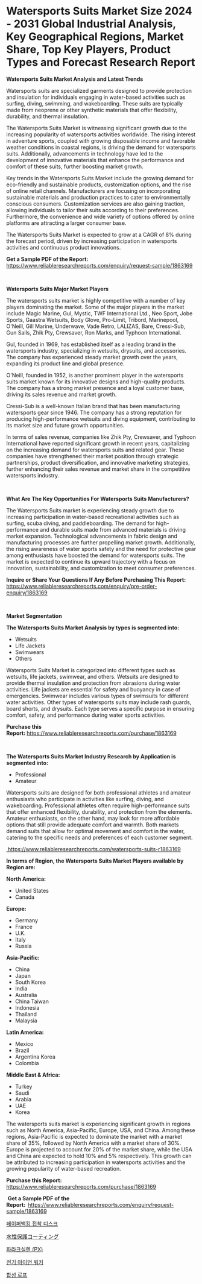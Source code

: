 <p><h1>Watersports Suits Market Size 2024 - 2031 Global Industrial Analysis, Key Geographical Regions, Market Share, Top Key Players, Product Types and Forecast Research Report</h1></p><p><strong>Watersports Suits Market Analysis and Latest Trends</strong></p>
<p><p>Watersports suits are specialized garments designed to provide protection and insulation for individuals engaging in water-based activities such as surfing, diving, swimming, and wakeboarding. These suits are typically made from neoprene or other synthetic materials that offer flexibility, durability, and thermal insulation.</p><p>The Watersports Suits Market is witnessing significant growth due to the increasing popularity of watersports activities worldwide. The rising interest in adventure sports, coupled with growing disposable income and favorable weather conditions in coastal regions, is driving the demand for watersports suits. Additionally, advancements in technology have led to the development of innovative materials that enhance the performance and comfort of these suits, further boosting market growth.</p><p>Key trends in the Watersports Suits Market include the growing demand for eco-friendly and sustainable products, customization options, and the rise of online retail channels. Manufacturers are focusing on incorporating sustainable materials and production practices to cater to environmentally conscious consumers. Customization services are also gaining traction, allowing individuals to tailor their suits according to their preferences. Furthermore, the convenience and wide variety of options offered by online platforms are attracting a larger consumer base.</p><p>The Watersports Suits Market is expected to grow at a CAGR of 8% during the forecast period, driven by increasing participation in watersports activities and continuous product innovations.</p></p>
<p><strong>Get a Sample PDF of the Report:&nbsp;</strong> <a href="https://www.reliableresearchreports.com/enquiry/request-sample/1863169">https://www.reliableresearchreports.com/enquiry/request-sample/1863169</a></p>
<p>&nbsp;</p>
<p><strong>Watersports Suits Major Market Players</strong></p>
<p><p>The watersports suits market is highly competitive with a number of key players dominating the market. Some of the major players in the market include Magic Marine, Gul, Mystic, TWF International Ltd., Neo Sport, Jobe Sports, Gaastra Wetsuits, Body Glove, Pro-Limit, Tribord, Marinepool, O'Neill, Gill Marine, Underwave, Vade Retro, LALIZAS, Bare, Cressi-Sub, Gun Sails, Zhik Pty, Crewsaver, Ron Marks, and Typhoon International.</p><p>Gul, founded in 1969, has established itself as a leading brand in the watersports industry, specializing in wetsuits, drysuits, and accessories. The company has experienced steady market growth over the years, expanding its product line and global presence.</p><p>O'Neill, founded in 1952, is another prominent player in the watersports suits market known for its innovative designs and high-quality products. The company has a strong market presence and a loyal customer base, driving its sales revenue and market growth.</p><p>Cressi-Sub is a well-known Italian brand that has been manufacturing watersports gear since 1946. The company has a strong reputation for producing high-performance wetsuits and diving equipment, contributing to its market size and future growth opportunities.</p><p>In terms of sales revenue, companies like Zhik Pty, Crewsaver, and Typhoon International have reported significant growth in recent years, capitalizing on the increasing demand for watersports suits and related gear. These companies have strengthened their market position through strategic partnerships, product diversification, and innovative marketing strategies, further enhancing their sales revenue and market share in the competitive watersports industry.</p></p>
<p>&nbsp;</p>
<p><strong>What Are The Key Opportunities For Watersports Suits Manufacturers?</strong></p>
<p><p>The Watersports Suits market is experiencing steady growth due to increasing participation in water-based recreational activities such as surfing, scuba diving, and paddleboarding. The demand for high-performance and durable suits made from advanced materials is driving market expansion. Technological advancements in fabric design and manufacturing processes are further propelling market growth. Additionally, the rising awareness of water sports safety and the need for protective gear among enthusiasts have boosted the demand for watersports suits. The market is expected to continue its upward trajectory with a focus on innovation, sustainability, and customization to meet consumer preferences.</p></p>
<p><strong>Inquire or Share Your Questions If Any Before Purchasing This Report:</strong> <a href="https://www.reliableresearchreports.com/enquiry/pre-order-enquiry/1863169">https://www.reliableresearchreports.com/enquiry/pre-order-enquiry/1863169</a></p>
<p>&nbsp;</p>
<p><strong>Market Segmentation</strong></p>
<p><strong>The Watersports Suits Market Analysis by types is segmented into:</strong></p>
<p><ul><li>Wetsuits</li><li>Life Jackets</li><li>Swimwears</li><li>Others</li></ul></p>
<p><p>Watersports Suits Market is categorized into different types such as wetsuits, life jackets, swimwear, and others. Wetsuits are designed to provide thermal insulation and protection from abrasions during water activities. Life jackets are essential for safety and buoyancy in case of emergencies. Swimwear includes various types of swimsuits for different water activities. Other types of watersports suits may include rash guards, board shorts, and drysuits. Each type serves a specific purpose in ensuring comfort, safety, and performance during water sports activities.</p></p>
<p><strong>Purchase this Report:&nbsp;</strong><a href="https://www.reliableresearchreports.com/purchase/1863169">https://www.reliableresearchreports.com/purchase/1863169</a></p>
<p>&nbsp;</p>
<p><strong>The Watersports Suits Market Industry Research by Application is segmented into:</strong></p>
<p><ul><li>Professional</li><li>Amateur</li></ul></p>
<p><p>Watersports suits are designed for both professional athletes and amateur enthusiasts who participate in activities like surfing, diving, and wakeboarding. Professional athletes often require high-performance suits that offer enhanced flexibility, durability, and protection from the elements. Amateur enthusiasts, on the other hand, may look for more affordable options that still provide adequate comfort and warmth. Both markets demand suits that allow for optimal movement and comfort in the water, catering to the specific needs and preferences of each customer segment.</p></p>
<p><a href="https://www.reliableresearchreports.com/watersports-suits-r1863169">&nbsp;https://www.reliableresearchreports.com/watersports-suits-r1863169</a></p>
<p><strong>In terms of Region, the Watersports Suits Market Players available by Region are:</strong></p>
<p>
    <p> <strong> North America: </strong>
        <ul>
            <li>United States</li>
            <li>Canada</li>
        </ul>
        </p> 
    <p> <strong> Europe: </strong>
        <ul>
            <li>Germany</li>
            <li>France</li>
            <li>U.K.</li>
            <li>Italy</li>
            <li>Russia</li>
        </ul>
        </p> 
    <p> <strong> Asia-Pacific: </strong>
        <ul>
            <li>China</li>
            <li>Japan</li>
            <li>South Korea</li>
            <li>India</li>
            <li>Australia</li>
            <li>China Taiwan</li>
            <li>Indonesia</li>
            <li>Thailand</li>
            <li>Malaysia</li>
        </ul>
        </p> 
    <p> <strong> Latin America: </strong>
        <ul>
            <li>Mexico</li>
            <li>Brazil</li>
            <li>Argentina Korea</li>
            <li>Colombia</li>
        </ul>
        </p> 
    <p> <strong> Middle East & Africa: </strong>
        <ul>
            <li>Turkey</li>
            <li>Saudi</li>
            <li>Arabia</li>
            <li>UAE</li>
            <li>Korea</li>
        </ul>
    </p>
    </p>
<p><p>The watersports suits market is experiencing significant growth in regions such as North America, Asia-Pacific, Europe, USA, and China. Among these regions, Asia-Pacific is expected to dominate the market with a market share of 35%, followed by North America with a market share of 30%. Europe is projected to account for 20% of the market share, while the USA and China are expected to hold 10% and 5% respectively. This growth can be attributed to increasing participation in watersports activities and the growing popularity of water-based recreation.</p></p>
<p><strong>Purchase this Report: </strong><a href="https://www.reliableresearchreports.com/purchase/1863169">https://www.reliableresearchreports.com/purchase/1863169</a></p>
<p>&nbsp;<strong>Get a Sample PDF of the Report:&nbsp;&nbsp;</strong><a href="https://www.reliableresearchreports.com/enquiry/request-sample/1863169">https://www.reliableresearchreports.com/enquiry/request-sample/1863169</a></p>
<p><strong></strong></p>
<p><p><a href="https://github.com/shade463/Market-Research-Report-List-1/blob/main/7656758154013.md">페이퍼백킹 접착 디스크</a></p><p><a href="https://medium.com/@arimuller2009/%E6%B0%B4%E4%B8%AD%E9%81%8B%E6%90%AC%E6%80%A7%E3%82%B3%E3%83%BC%E3%83%86%E3%82%A3%E3%83%B3%E3%82%B0%E3%81%AE%E5%B8%82%E5%A0%B4%E3%82%B7%E3%82%A7%E3%82%A2%E3%81%A8%E6%96%B0%E3%81%97%E3%81%84%E3%83%88%E3%83%AC%E3%83%B3%E3%83%89%E5%88%86%E6%9E%90-%E3%81%9D%E3%81%AE%E7%A8%AE%E9%A1%9E-%E5%BF%9C%E7%94%A8-%E3%82%A8%E3%83%B3%E3%83%89%E3%83%A6%E3%83%BC%E3%82%B9%E3%81%AB%E3%82%88%E3%82%8B%E4%BA%88%E6%B8%AC-%E3%81%9D%E3%81%97%E3%81%A62024%E5%B9%B4%E3%81%8B%E3%82%892031%E5%B9%B4%E3%81%BE%E3%81%A7%E3%81%AE%E6%9C%9F%E9%96%93%E3%81%AB%E3%81%8B%E3%81%91%E3%81%A6-751561d0ff92">水性保護コーティング</a></p><p><a href="https://github.com/FelipeGrrady654556/Market-Research-Report-List-2/blob/main/2688095154012.md">파라크실렌 (PX)</a></p><p><a href="https://medium.com/@sherlock567567/2024%EB%85%84%EB%B6%80%ED%84%B0-2031%EB%85%84%EA%B9%8C%EC%A7%80%EC%9D%98-%EC%A0%84%EA%B8%B0-%EC%95%84%EC%9D%B4%EC%96%B8%EC%9B%8C%EC%BB%A4-%EC%8B%9C%EC%9E%A5-%EC%A0%90%EC%9C%A0%EC%9C%A8-%EB%B0%8F-%EA%B2%BD%EC%9F%81-%ED%99%98%EA%B2%BD%EC%97%90-%EB%8C%80%ED%95%9C-%ED%86%B5%EC%B0%B0%EB%A0%A5-4bc1b80e1673">전기 아이언 워커</a></p><p><a href="https://medium.com/@basmakahin54/%ED%95%A9%EC%84%B1%EB%A1%9C%ED%94%84-%EC%82%B0%EC%97%85%EC%97%90-%EB%8C%80%ED%95%9C-%ED%86%B5%EC%B0%B0%EB%A0%A5-%EC%8B%9C%EC%9E%A5-%EC%9E%AC%EC%A0%95-%EC%83%81%ED%83%9C-%EC%8B%9C%EC%9E%A5-%EA%B7%9C%EB%AA%A8-%EB%B0%8F-2031%EB%85%84%EA%B9%8C%EC%A7%80%EC%9D%98-%EC%88%98%EC%9D%B5-%EB%B6%84%EC%84%9D-f0a6d5adb550">합성 로프</a></p></p>